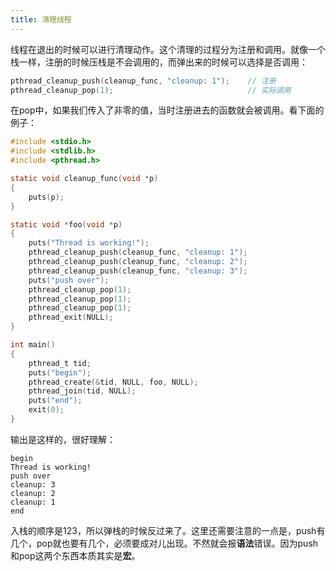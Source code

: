 ```yaml
---
title: 清理线程
---
```

线程在退出的时候可以进行清理动作。这个清理的过程分为注册和调用。就像一个栈一样，注册的时候压栈是不会调用的，而弹出来的时候可以选择是否调用：

```c
pthread_cleanup_push(cleanup_func, "cleanup: 1");    // 注册
pthread_cleanup_pop(1);                              // 实际调用
```

在pop中，如果我们传入了非零的值，当时注册进去的函数就会被调用。看下面的例子：

```c
#include <stdio.h>
#include <stdlib.h>
#include <pthread.h>

static void cleanup_func(void *p)
{
    puts(p);
}

static void *foo(void *p)
{
    puts("Thread is working!");
    pthread_cleanup_push(cleanup_func, "cleanup: 1");
    pthread_cleanup_push(cleanup_func, "cleanup: 2");
    pthread_cleanup_push(cleanup_func, "cleanup: 3");
    puts("push over");
    pthread_cleanup_pop(1);
    pthread_cleanup_pop(1);
    pthread_cleanup_pop(1);
    pthread_exit(NULL);
}

int main()
{
    pthread_t tid;
    puts("begin");
    pthread_create(&tid, NULL, foo, NULL);
    pthread_join(tid, NULL);
    puts("end");
    exit(0);
}
```

输出是这样的，很好理解：

```shell
begin
Thread is working!
push over
cleanup: 3
cleanup: 2
cleanup: 1
end
```

入栈的顺序是123，所以弹栈的时候反过来了。这里还需要注意的一点是，push有几个，pop就也要有几个，必须要成对儿出现。不然就会报**语法**错误。因为push和pop这两个东西本质其实是**宏**。